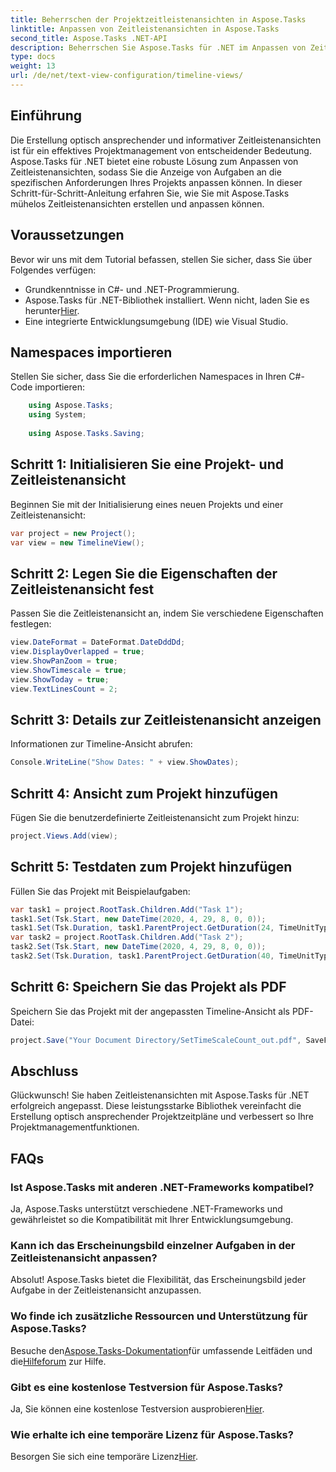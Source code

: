 ```yaml
---
title: Beherrschen der Projektzeitleistenansichten in Aspose.Tasks
linktitle: Anpassen von Zeitleistenansichten in Aspose.Tasks
second_title: Aspose.Tasks .NET-API
description: Beherrschen Sie Aspose.Tasks für .NET im Anpassen von Zeitleistenansichten. Verbessern Sie Ihr Projektmanagement mit optisch ansprechenden Zeitplänen, die auf die Anforderungen Ihres Projekts zugeschnitten sind.
type: docs
weight: 13
url: /de/net/text-view-configuration/timeline-views/
---
```

## Einführung
Die Erstellung optisch ansprechender und informativer Zeitleistenansichten ist für ein effektives Projektmanagement von entscheidender Bedeutung. Aspose.Tasks für .NET bietet eine robuste Lösung zum Anpassen von Zeitleistenansichten, sodass Sie die Anzeige von Aufgaben an die spezifischen Anforderungen Ihres Projekts anpassen können. In dieser Schritt-für-Schritt-Anleitung erfahren Sie, wie Sie mit Aspose.Tasks mühelos Zeitleistenansichten erstellen und anpassen können.
## Voraussetzungen
Bevor wir uns mit dem Tutorial befassen, stellen Sie sicher, dass Sie über Folgendes verfügen:
- Grundkenntnisse in C#- und .NET-Programmierung.
-  Aspose.Tasks für .NET-Bibliothek installiert. Wenn nicht, laden Sie es herunter[Hier](https://releases.aspose.com/tasks/net/).
- Eine integrierte Entwicklungsumgebung (IDE) wie Visual Studio.
## Namespaces importieren
Stellen Sie sicher, dass Sie die erforderlichen Namespaces in Ihren C#-Code importieren:
```csharp
    using Aspose.Tasks;
    using System;
    
    using Aspose.Tasks.Saving;
```
## Schritt 1: Initialisieren Sie eine Projekt- und Zeitleistenansicht
Beginnen Sie mit der Initialisierung eines neuen Projekts und einer Zeitleistenansicht:
```csharp
var project = new Project();
var view = new TimelineView();
```
## Schritt 2: Legen Sie die Eigenschaften der Zeitleistenansicht fest
Passen Sie die Zeitleistenansicht an, indem Sie verschiedene Eigenschaften festlegen:
```csharp
view.DateFormat = DateFormat.DateDddDd;
view.DisplayOverlapped = true;
view.ShowPanZoom = true;
view.ShowTimescale = true;
view.ShowToday = true;
view.TextLinesCount = 2;
```
## Schritt 3: Details zur Zeitleistenansicht anzeigen
Informationen zur Timeline-Ansicht abrufen:
```csharp
Console.WriteLine("Show Dates: " + view.ShowDates);
```
## Schritt 4: Ansicht zum Projekt hinzufügen
Fügen Sie die benutzerdefinierte Zeitleistenansicht zum Projekt hinzu:
```csharp
project.Views.Add(view);
```
## Schritt 5: Testdaten zum Projekt hinzufügen
Füllen Sie das Projekt mit Beispielaufgaben:
```csharp
var task1 = project.RootTask.Children.Add("Task 1");
task1.Set(Tsk.Start, new DateTime(2020, 4, 29, 8, 0, 0));
task1.Set(Tsk.Duration, task1.ParentProject.GetDuration(24, TimeUnitType.Hour));
var task2 = project.RootTask.Children.Add("Task 2");
task2.Set(Tsk.Start, new DateTime(2020, 4, 29, 8, 0, 0));
task2.Set(Tsk.Duration, task1.ParentProject.GetDuration(40, TimeUnitType.Hour));
```
## Schritt 6: Speichern Sie das Projekt als PDF
Speichern Sie das Projekt mit der angepassten Timeline-Ansicht als PDF-Datei:
```csharp
project.Save("Your Document Directory/SetTimeScaleCount_out.pdf", SaveFileFormat.Pdf);
```
## Abschluss
Glückwunsch! Sie haben Zeitleistenansichten mit Aspose.Tasks für .NET erfolgreich angepasst. Diese leistungsstarke Bibliothek vereinfacht die Erstellung optisch ansprechender Projektzeitpläne und verbessert so Ihre Projektmanagementfunktionen.
## FAQs
### Ist Aspose.Tasks mit anderen .NET-Frameworks kompatibel?
Ja, Aspose.Tasks unterstützt verschiedene .NET-Frameworks und gewährleistet so die Kompatibilität mit Ihrer Entwicklungsumgebung.
### Kann ich das Erscheinungsbild einzelner Aufgaben in der Zeitleistenansicht anpassen?
Absolut! Aspose.Tasks bietet die Flexibilität, das Erscheinungsbild jeder Aufgabe in der Zeitleistenansicht anzupassen.
### Wo finde ich zusätzliche Ressourcen und Unterstützung für Aspose.Tasks?
 Besuche den[Aspose.Tasks-Dokumentation](https://reference.aspose.com/tasks/net/)für umfassende Leitfäden und die[Hilfeforum](https://forum.aspose.com/c/tasks/15) zur Hilfe.
### Gibt es eine kostenlose Testversion für Aspose.Tasks?
 Ja, Sie können eine kostenlose Testversion ausprobieren[Hier](https://releases.aspose.com/).
### Wie erhalte ich eine temporäre Lizenz für Aspose.Tasks?
 Besorgen Sie sich eine temporäre Lizenz[Hier](https://purchase.aspose.com/temporary-license/).